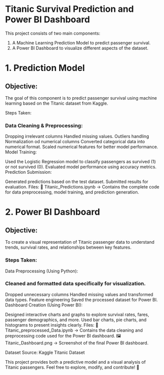 # Titanic Survival Prediction and Power BI Dashboard
This project consists of two main components:

1. A Machine Learning Prediction Model to predict passenger survival.
2. A Power BI Dashboard to visualize different aspects of the dataset.

# 1. Prediction Model

## Objective:
The goal of this component is to predict passenger survival using machine learning based on the Titanic dataset from Kaggle.

Steps Taken:
### Data Cleaning & Preprocessing:

Dropping irrelevant columns
Handled missing values.
Outliers handling
Normalization od numerical columns
Converted categorical data into numerical format.
Scaled numerical features for better model performance.
Model Training:

Used the Logistic Regression model to classify passengers as survived (1) or not survived (0).
Evaluated model performance using accuracy metrics.
Prediction Submission:

Generated predictions based on the test dataset.
Submitted results for evaluation.
Files:
📄 Titanic_Predictions.ipynb → Contains the complete code for data preprocessing, model training, and prediction generation.

# 2. Power BI Dashboard
## Objective:
To create a visual representation of Titanic passenger data to understand trends, survival rates, and relationships between key features.

### Steps Taken:
Data Preprocessing (Using Python):

### Cleaned and formatted data specifically for visualization.
Dropped unnecessary columns
Handled missing values and transformed data types.
Feature engineering
Saved the processed dataset for Power BI.
Dashboard Creation (Using Power BI):

Designed interactive charts and graphs to explore survival rates, fares, passenger demographics, and more.
Used bar charts, pie charts, and histograms to present insights clearly.
Files:
📄 Titanic_preprocessed_Data.ipynb → Contains the data cleaning and preprocessing code used for the Power BI dashboard.
🖼️ Titanic_Dashboard.png → Screenshot of the final Power BI dashboard.

Dataset Source:
Kaggle Titanic Dataset

This project provides both a predictive model and a visual analysis of Titanic passengers. Feel free to explore, modify, and contribute! 🚢

